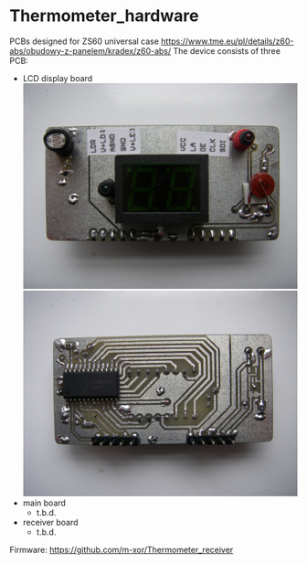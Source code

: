 # Thermometer_hardware

PCBs designed for ZS60 universal case https://www.tme.eu/pl/details/z60-abs/obudowy-z-panelem/kradex/z60-abs/
The device consists of three PCB:
- LCD display board
![PCB top](https://github.com/m-xor/Thermometer_hardware/blob/master/photos/top.JPG)
![PCB bottom](https://github.com/m-xor/Thermometer_hardware/blob/master/photos/bottom.JPG)
- main board
  * t.b.d.
- receiver board
  * t.b.d.

Firmware: https://github.com/m-xor/Thermometer_receiver
